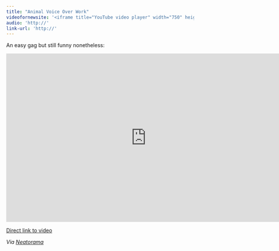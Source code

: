 ```yaml
---
title: "Animal Voice Over Work"
videofornewsite: '<iframe title="YouTube video player" width="750" height="452" src="http://www.youtube.com/embed/djWwvwD0UtE" frameborder="0" allowfullscreen></iframe>'
audio: 'http://'
link-url: 'http://'
---
```

<p>An easy gag but still funny nonetheless:</p>
<p><iframe title="YouTube video player" width="750" height="452" src="http://www.youtube.com/embed/djWwvwD0UtE?rel=0" frameborder="0" allowfullscreen></iframe></p>
<p><a href="http://www.youtube.com/watch?v=djWwvwD0UtE">Direct link to video</a></p>
<p><em>Via <a href="http://www.neatorama.com/2011/02/23/animal-vos/">Neatorama</a></em></p>
